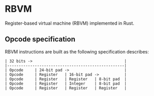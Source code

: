 # RBVM

Register-based virtual machine (RBVM) implemented in Rust.

## Opcode specification

RBVM instructions are built as the following specification describes:
```
| 32 bits ->                                        |
|---------------------------------------------------|
| Opcode     | 24-bit pad ->                        |
| Opcode     | Register   | 16-bit pad ->           |
| Opcode     | Register   | Register   | 8-bit pad  |
| Opcode     | Register   | Integer    | 8-bit pad  |
| Opcode     | Register   | Register   | Register   |
```
